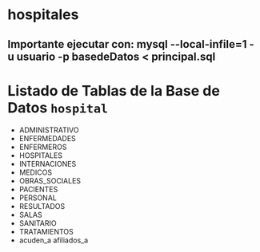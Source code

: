 # hospitales
Importante ejecutar con: mysql --local-infile=1 -u usuario -p basedeDatos < principal.sql
---
# Listado de Tablas de la Base de Datos `hospital`
- ADMINISTRATIVO
- ENFERMEDADES
- ENFERMEROS
- HOSPITALES
- INTERNACIONES
- MEDICOS
- OBRAS_SOCIALES
- PACIENTES
- PERSONAL
- RESULTADOS
- SALAS
- SANITARIO
- TRATAMIENTOS
- acuden_a afiliados_a


